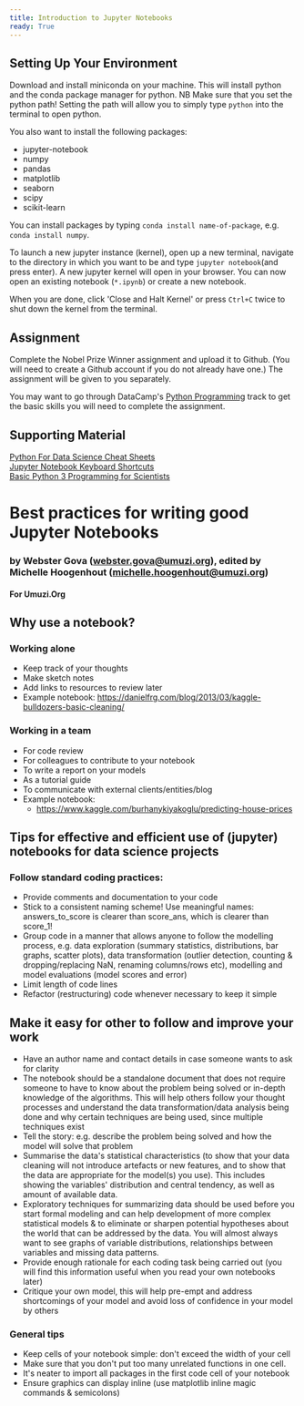 ```yaml
---
title: Introduction to Jupyter Notebooks
ready: True
---
```


## Setting Up Your Environment
Download and install miniconda on your machine. This will install python
and the conda package manager for python. NB Make sure that you set the
python path! Setting the path will allow you to simply type `python`
into the terminal to open python.

You also want to install the following packages:  
-  jupyter-notebook  
-  numpy  
-  pandas  
-  matplotlib  
-  seaborn  
-  scipy  
-  scikit-learn  

You can install packages by typing `conda install name-of-package`, e.g.
`conda install numpy`.

To launch a new jupyter instance (kernel), open up a new terminal, navigate to the directory in which you want to be
and type `jupyter notebook`(and press enter). A new jupyter kernel will open in your browser. You can now open an existing
notebook (`*.ipynb`) or create a new notebook.

When you are done, click 'Close and Halt Kernel' or press `Ctrl+C` twice to shut down the kernel from the terminal.


## Assignment
Complete the Nobel Prize Winner assignment and upload it to Github.
(You will need to create a Github account if you do not already have one.)
The assignment will be given to you separately.

You may want to go through DataCamp's [Python Programming](https://www.datacamp.com/tracks/python-programming) track to get the
basic skills you will need to complete the assignment.

## Supporting Material
[Python For Data Science Cheat Sheets](http://www.utc.fr/~jlaforet/Suppl/python-cheatsheets.pdf)  
[Jupyter Notebook Keyboard Shortcuts](https://www.cheatography.com/weidadeyue/cheat-sheets/jupyter-notebook/pdf_bw/)  
[Basic Python 3 Programming for Scientists](http://www.sixthresearcher.com/didactic-materials/)  

# Best practices for writing good Jupyter Notebooks
### by Webster Gova (webster.gova@umuzi.org), edited by Michelle Hoogenhout (michelle.hoogenhout@umuzi.org)
#### For Umuzi.Org

## Why use a notebook?
### Working alone
* Keep track of your thoughts
* Make sketch notes
* Add links to resources to review later
* Example notebook: https://danielfrg.com/blog/2013/03/kaggle-bulldozers-basic-cleaning/

### Working in a team
* For code review
* For colleagues to contribute to your notebook
* To write a report on your models
* As a tutorial guide
* To communicate with external clients/entities/blog
* Example notebook:
    * https://www.kaggle.com/burhanykiyakoglu/predicting-house-prices

## Tips for effective and efficient use of (jupyter) notebooks for data science projects

### Follow standard coding practices:

* Provide comments and documentation to your code
* Stick to a consistent naming scheme! Use meaningful names: answers_to_score is clearer than score_ans, which is clearer than score_1!
* Group code in a manner that allows anyone to follow the modelling process, e.g. data exploration (summary statistics, distributions, bar graphs, scatter plots), data transformation (outlier detection, counting & dropping/replacing NaN, renaming columns/rows etc), modelling and model evaluations (model scores and error)
* Limit length of code lines
* Refactor (restructuring) code whenever necessary to keep it simple

## Make it easy for other to follow and improve your work

* Have an author name and contact details in case someone wants to ask for clarity
* The notebook should be a standalone document that does not require someone to have to know about the problem being solved or in-depth knowledge of the algorithms. This will help others follow your thought processes and understand the data transformation/data analysis being done and why certain techniques are being used, since multiple techniques exist
* Tell the story: e.g. describe the problem being solved and how the model will solve that problem
* Summarise the data's statistical characteristics (to show that your data cleaning will not introduce artefacts or new features, and to show that the data are appropriate for the model(s) you use). This includes showing the variables' distribution and central tendency, as well as amount of available data.
* Exploratory techniques for summarizing data should be used before you start formal modeling and can help development of more complex statistical models & to eliminate or sharpen potential hypotheses about the world that can be addressed by the data. You will almost always want to see graphs of variable distributions, relationships between variables and missing data patterns.
* Provide enough rationale for each coding task being carried out (you will find this information useful when you read your own notebooks later)
* Critique your own model, this will help pre-empt and address shortcomings of your model and avoid loss of confidence in your model by others

### General tips
* Keep cells of your notebook simple: don't exceed the width of your cell
* Make sure that you don't put too many unrelated functions in one cell.
* It's neater to import all packages in the first code cell of your notebook
* Ensure graphics can display inline (use matplotlib inline magic commands & semicolons)
